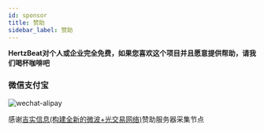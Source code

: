 ```yaml
---
id: sponsor  
title: 赞助    
sidebar_label: 赞助     
---
```



**HertzBeat对个人或企业完全免费，如果您喜欢这个项目并且愿意提供帮助，请我们喝杯咖啡吧**      

### 微信支付宝  

![wechat-alipay](https://cdn.jsdelivr.net/gh/dromara/hertzbeat@gh-pages/img/docs/pay.png)          


感谢[吉实信息(构建全新的微波+光交易网络)](https://www.flarespeed.com)赞助服务器采集节点    




